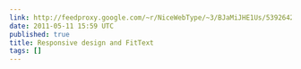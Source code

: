 ```yaml
---
link: http://feedproxy.google.com/~r/NiceWebType/~3/BJaMiJHE1Us/5392642046
date: 2011-05-11 15:59 UTC
published: true
title: Responsive design and FitText
tags: []
---
```



